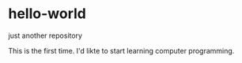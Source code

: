 # hello-world
just another repository

This is the first time.
I'd likte to start learning computer programming.


